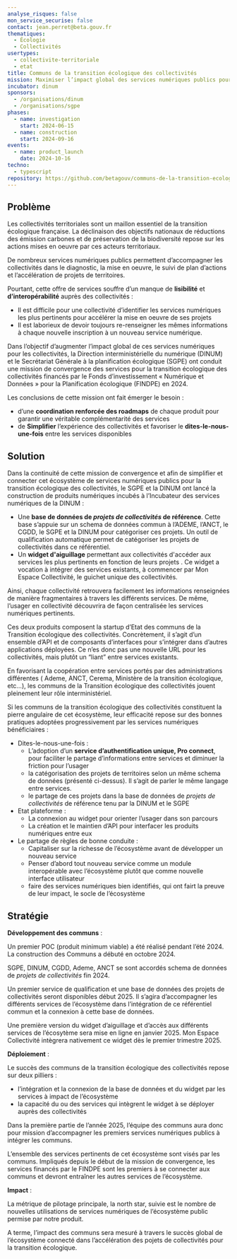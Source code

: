 ```yaml
---
analyse_risques: false
mon_service_securise: false
contact: jean.perret@beta.gouv.fr
thematiques:
  - Écologie
  - Collectivités
usertypes:
  - collectivite-territoriale
  - etat
title: Communs de la transition écologique des collectivités
mission: Maximiser l’impact global des services numériques publics pour la transition écologique des collectivités
incubator: dinum
sponsors:
  - /organisations/dinum
  - /organisations/sgpe
phases:
  - name: investigation
    start: 2024-06-15
  - name: construction
    start: 2024-09-16
events:
  - name: product_launch
    date: 2024-10-16
techno:
  - typescript
repository: https://github.com/betagouv/communs-de-la-transition-ecologique-des-collectivites
---
```

## Problème

Les collectivités territoriales sont un maillon essentiel de la transition écologique française. La déclinaison des objectifs nationaux de réductions des émission carbones et de préservation de la biodiversité repose sur les actions mises en oeuvre par ces acteurs territoriaux. 

De nombreux services numériques publics permettent d’accompagner les collectivités dans le diagnostic, la mise en oeuvre, le suivi de plan d’actions et l’accélération de projets de territoires.

Pourtant, cette offre de services souffre d’un manque de **lisibilité** et **d’interopérabilité** auprès des collectivités : 

- Il est difficile pour une collectivité d’identifier les services numériques les plus pertinents pour accélérer la mise en oeuvre de ses projets
- Il est laborieux de devoir toujours re-renseigner les mêmes informations à chaque nouvelle inscription à un nouveau service numérique.

Dans l’objectif d’augmenter l’impact global de ces services numériques pour les collectivités, la Direction interministérielle du numérique (DINUM) et le Secrétariat Générale à la planification écologique (SGPE) ont conduit une mission de convergence des services pour la transition écologique des collectivités financés par le Fonds d’investissement « Numérique et Données » pour la Planification écologique (FINDPE) en 2024. 

Les conclusions de cette mission ont fait émerger le besoin :

- d’une **coordination renforcée des roadmaps** de chaque produit pour garantir une véritable complémentarité des services
- de **Simplifier** l’expérience des collectivités et favoriser le **dites-le-nous-une-fois** entre les services disponibles
## Solution

Dans la continuité de cette mission de convergence et afin de simplifier et connecter cet écosystème de services numériques publics pour la transition écologique des collectivités, le SGPE et la DINUM ont lancé la construction de produits numériques incubés à l’Incubateur des services numériques de la DINUM : 

- Une **base de données de *projets de collectivités* de référence**. Cette base s’appuie sur un schema de données commun à l’ADEME, l’ANCT, le CGDD, le SGPE et la DINUM pour catégoriser ces projets. Un outil de qualification automatique permet de catégoriser les projets de collectivités dans ce référentiel.
- Un **widget d'aiguillage** permettant aux collectivités d'accéder aux services les plus pertinents en fonction de leurs projets . Ce widget a vocation à intégrer des services existants, à commencer par Mon Espace Collectivité, le guichet unique des collectivités.

Ainsi, chaque collectivité retrouvera facilement les informations renseignées de manière fragmentaires à travers les différents services. De même, l’usager en collectivité découvrira de façon centralisée les services numériques pertinents.

Ces deux produits composent la startup d’Etat des communs de la Transition écologique des collectivités. Concrètement, il s’agit d’un ensemble d’API et de composants d’interfaces pour s’intégrer dans d’autres applications déployées. Ce n’es donc pas une nouvelle URL pour les collectivités, mais  plutôt un “liant” entre services existants.

En favorisant la coopération entre services portés par des administrations différentes ( Ademe, ANCT, Cerema, Ministère de la transition écologique, etc…), les communs de la Transition écologique des collectivités jouent pleinement leur rôle interministériel. 

Si les communs de la transition écologique des collectivités constituent la pierre angulaire de cet écosystème, leur efficacité repose sur des bonnes pratiques adoptées progressivement par les services numériques bénéficiaires : 

- Dites-le-nous-une-fois :
    - L’adoption d’un **service d’authentification unique, Pro connect**, pour faciliter le partage d’informations entre services et diminuer la friction pour l’usager
    - la catégorisation des projets de territoires selon un même schema de données (présenté ci-dessus). Il s’agit de parler le même langage entre services.
    - le partage de ces projets dans la base de données de *projets de collectivités* de référence tenu par la DINUM et le SGPE
- Etat plateforme :
    - La connexion au widget pour orienter l’usager dans son parcours
    - La création et le maintien d’API pour interfacer les produits numériques entre eux
- Le partage de règles de bonne conduite :
    - Capitaliser sur la richesse de l’écosystème avant de développer un nouveau service
    - Penser d’abord tout nouveau service comme un module interopérable avec l’écosystème plutôt que comme nouvelle interface utilisateur
    - faire des services numériques bien identifiés, qui ont fairt la preuve de leur impact, le socle de l’écosystème

## Stratégie

**Développement des communs** :

Un premier POC (produit minimum viable) a été réalisé pendant l’été 2024. La construction des Communs a débuté en octobre 2024. 

SGPE, DINUM, CGDD, Ademe, ANCT se sont accordés schema de données de *projets de collectivités* fin 2024.  

Un premier service de qualification et une base de données des projets de collectivités seront disponibles début 2025. Il s’agira d’accompagner les différents services de l’écosystème dans l’intégration de ce référentiel commun et la connexion à cette base de données.

Une première version du widget d’aiguillage et d’accès aux différents services de l’écosytème sera mise en ligne en janvier 2025. Mon Espace Collectivité intègrera nativement ce widget dès le premier trimestre 2025. 

**Déploiement** :

Le succès des communs de la transition écologique des collectivités repose sur deux pilliers : 

- l’intégration et la connexion de la base de données et du widget par les services à impact de l’écosystème
- la capacité du ou des services qui intègrent le widget à se déployer auprès des collectivités

Dans la première partie de l’année 2025, l’équipe des communs aura donc pour mission d’accompagner les premiers services numériques publics à intégrer les communs. 

L’ensemble des services pertinents de cet écosystème sont visés par les communs. Impliqués depuis le début de la mission de convergence, les services financés par le FINDPE sont les premiers à se connecter aux communs et devront entraîner les autres services de l’écosystème. 

**Impact** : 

La métrique de pilotage principale, la north star, suivie est le nombre de nouvelles utilisations de services numériques de l’écosystème public permise par notre produit.

A terme, l’impact des communs sera mesuré à travers le succès global de l’écosystème connecté dans l’accélération des pojets de collectivités pour la transition écologique.